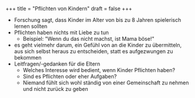 +++
title = "Pflichten von Kindern"
draft = false
+++

-   Forschung sagt, dass Kinder im Alter von bis zu 8 Jahren spielerisch lernen sollten
-   Pflichten haben nichts mit Liebe zu tun
    -   Beispiel: "Wenn du das nicht machst, ist Mama böse!"
-   es geht vielmehr darum, ein Gefühl von an die Kinder zu übermitteln, aus sich selbst heraus zu entscheiden, statt es aufgezwungen zu bekommen
-   Leitfragen/-gedanken für die Eltern
    -   Welches Interesse wird bedient, wenn Kinder Pflichten haben?
    -   Sind es Pflichten oder eher Aufgaben?
    -   Niemand fühlt sich wohl ständig von einer Gemeinschaft zu nehmen und nicht zurück zu geben